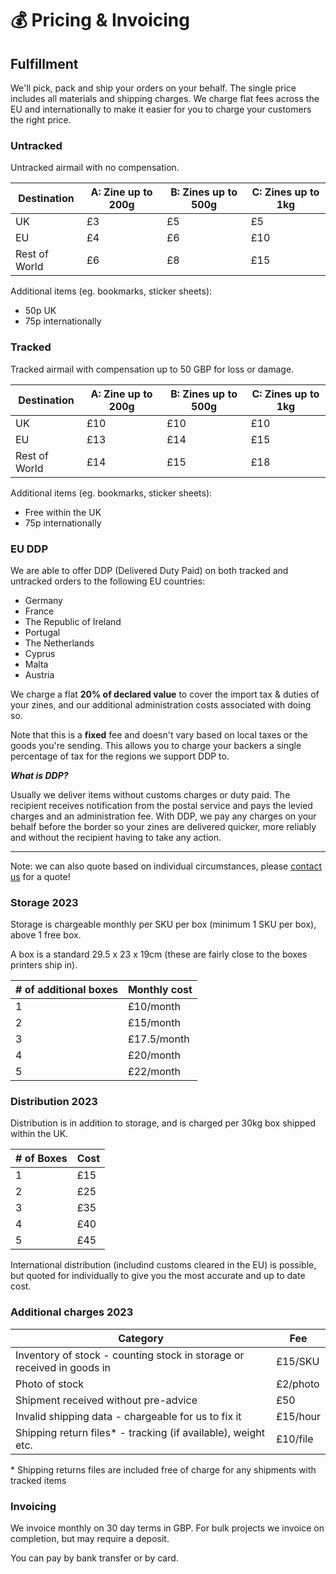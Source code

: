 # 💰 Pricing & Invoicing

## Fulfillment  

We'll pick, pack and ship your orders on your behalf. The single price includes all materials
and shipping charges. We charge flat fees across the EU and internationally to make it easier
for you to charge your customers the right price. 

### Untracked 

Untracked airmail with no compensation. 

| Destination   | A: Zine up to 200g | B: Zines up to 500g | C: Zines up to 1kg |
| ------------- | ------------------ | ------------------- | ------------------ |
| UK            | £3                 | £5                  | £5                 |
| EU            | £4                 | £6                  | £10                |
| Rest of World | £6                 | £8                  | £15                |

Additional items (eg. bookmarks, sticker sheets): 
- 50p UK 
- 75p internationally

### Tracked 

Tracked airmail with compensation up to 50 GBP for loss or damage. 

| Destination   | A: Zine up to 200g | B: Zines up to 500g | C: Zines up to 1kg |
| ------------- | ------------------ | ------------------- | ------------------ |
| UK            | £10                | £10                 | £10                |
| EU            | £13                | £14                 | £15                |
| Rest of World | £14                | £15                 | £18                |

Additional items (eg. bookmarks, sticker sheets): 
- Free within the UK 
- 75p internationally

### EU DDP 

We are able to offer DDP (Delivered Duty Paid) on both tracked and untracked orders to the
following EU countries: 

- Germany
- France
- The Republic of Ireland
- Portugal
- The Netherlands
- Cyprus 
- Malta
- Austria

We charge a flat **20% of declared value** to cover the import tax & duties of your zines, 
and our additional administration costs associated with doing so. 

Note that this is a **fixed** fee and doesn't vary based on local taxes or the goods 
you're sending. This allows you to charge your backers a single percentage of tax for the 
regions we support DDP to. 

_**What is DDP?**_

Usually we deliver items without customs charges or duty paid. The recipient receives notification
from the postal service and pays the levied charges and an administration fee. With DDP, we pay
any charges on your behalf before the border so your zines are delivered quicker, more reliably 
and without the recipient having to take any action. 


--- 

Note: we can also quote based on individual circumstances, please [contact us](mailto:fulfilment@peregrinecoast.press) for a quote!

### Storage 2023

Storage is chargeable monthly per SKU per box (minimum 1 SKU per box), above 1 free box.

A box is a standard 29.5 x 23 x 19cm (these are fairly close to the boxes printers ship in).

| # of additional boxes | Monthly cost |
| --------------------- | ------------ |
| 1                     | £10/month    |
| 2                     | £15/month    |
| 3                     | £17.5/month  |
| 4                     | £20/month    |
| 5                     | £22/month    |

### Distribution 2023

Distribution is in addition to storage, and is charged per 30kg box shipped within the UK. 

| # of Boxes | Cost |
| ---------- | ---- |
| 1          | £15  |
| 2          | £25  |
| 3          | £35  |
| 4          | £40  |
| 5          | £45  |

International distribution (includind customs cleared in the EU) is possible, but quoted for 
individually to give you the most accurate and up to date cost. 

### Additional charges 2023

| Category                                                               | Fee      |
| ---------------------------------------------------------------------- | -------- |
| Inventory of stock - counting stock in storage or received in goods in | £15/SKU  |
| Photo of stock                                                         | £2/photo |
| Shipment received without pre-advice                                   | £50      |
| Invalid shipping data - chargeable for us to fix it                    | £15/hour |
| Shipping return files* - tracking (if available), weight etc.          | £10/file |

\* Shipping returns files are included free of charge for any shipments with tracked items

### Invoicing

We invoice monthly on 30 day terms in GBP. For bulk projects we invoice on completion, but may require a deposit.

You can pay by bank transfer or by card.
